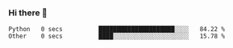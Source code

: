 ### Hi there 👋

<!--
**MDK84/MDK84** is a ✨ _special_ ✨ repository because its `README.md` (this file) appears on your GitHub profile.

Here are some ideas to get you started:

- 🔭 I’m currently working on ...
- 🌱 I’m currently learning ...
- 👯 I’m looking to collaborate on ...
- 🤔 I’m looking for help with ...
- 💬 Ask me about ...
- 📫 How to reach me: ...
- 😄 Pronouns: ...
- ⚡ Fun fact: ...
-->

<!--START_SECTION:waka-->

```text
Python   0 secs          █████████████████████░░░░   84.22 %
Other    0 secs          ████░░░░░░░░░░░░░░░░░░░░░   15.78 %
```

<!--END_SECTION:waka-->

<!-- ![Metrics](/github-metrics.svg) -->

